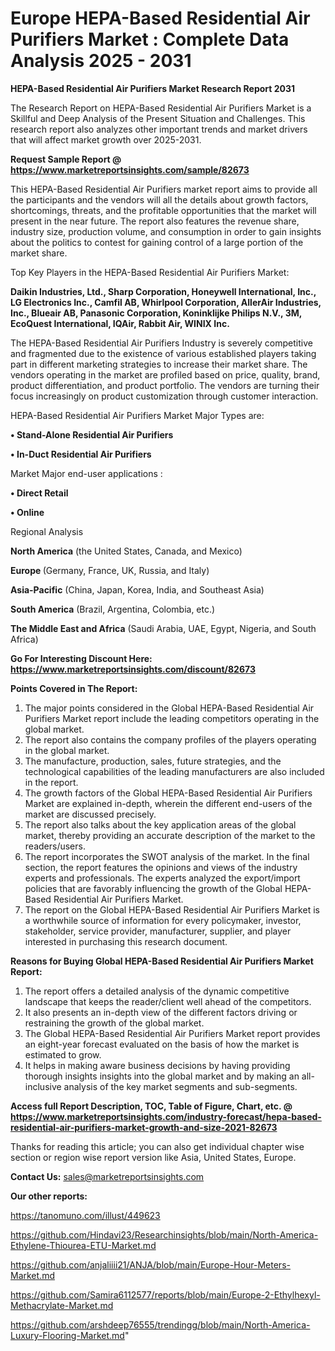 # Europe HEPA-Based Residential Air Purifiers Market : Complete Data Analysis 2025 - 2031

<strong>HEPA-Based Residential Air Purifiers Market Research Report 2031</strong>

The Research Report on HEPA-Based Residential Air Purifiers Market is a Skillful and Deep Analysis of the Present Situation and Challenges. This research report also analyzes other important trends and market drivers that will affect market growth over 2025-2031.

<strong>Request Sample Report @ <a href=https://www.marketreportsinsights.com/sample/82673>https://www.marketreportsinsights.com/sample/82673</a></strong>

This HEPA-Based Residential Air Purifiers market report aims to provide all the participants and the vendors will all the details about growth factors, shortcomings, threats, and the profitable opportunities that the market will present in the near future. The report also features the revenue share, industry size, production volume, and consumption in order to gain insights about the politics to contest for gaining control of a large portion of the market share.

Top Key Players in the HEPA-Based Residential Air Purifiers Market:

<strong>Daikin Industries, Ltd., Sharp Corporation, Honeywell International, Inc., LG Electronics Inc., Camfil AB, Whirlpool Corporation, AllerAir Industries, Inc., Blueair AB, Panasonic Corporation, Koninklijke Philips N.V., 3M, EcoQuest International, IQAir, Rabbit Air, WINIX Inc.</strong>

The HEPA-Based Residential Air Purifiers Industry is severely competitive and fragmented due to the existence of various established players taking part in different marketing strategies to increase their market share. The vendors operating in the market are profiled based on price, quality, brand, product differentiation, and product portfolio. The vendors are turning their focus increasingly on product customization through customer interaction.

HEPA-Based Residential Air Purifiers Market Major Types are:

<strong>• Stand-Alone Residential Air Purifiers

• In-Duct Residential Air Purifiers</strong>

Market Major end-user applications :

<strong>• Direct Retail

• Online</strong>

Regional Analysis

</u><strong><b>North America</b></strong> (the United States, Canada, and Mexico)

<strong><b>Europe </b></strong>(Germany, France, UK, Russia, and Italy)

<strong><b>Asia-Pacific</b></strong> (China, Japan, Korea, India, and Southeast Asia)

<strong><b>South America</b></strong> (Brazil, Argentina, Colombia, etc.)

<strong><b>The Middle East and Africa</b></strong> (Saudi Arabia, UAE, Egypt, Nigeria, and South Africa)

<strong>Go For Interesting Discount Here: <a href=https://www.marketreportsinsights.com/discount/82673>https://www.marketreportsinsights.com/discount/82673</a></strong>

<strong>Points Covered in The Report:</strong>
<ol>
  <li>The major points considered in the Global HEPA-Based Residential Air Purifiers Market report include the leading competitors operating in the global market.</li>
  <li>The report also contains the company profiles of the players operating in the global market.</li>
  <li>The manufacture, production, sales, future strategies, and the technological capabilities of the leading manufacturers are also included in the report.</li>
  <li>The growth factors of the Global HEPA-Based Residential Air Purifiers Market are explained in-depth, wherein the different end-users of the market are discussed precisely.</li>
  <li>The report also talks about the key application areas of the global market, thereby providing an accurate description of the market to the readers/users.</li>
  <li>The report incorporates the SWOT analysis of the market. In the final section, the report features the opinions and views of the industry experts and professionals. The experts analyzed the export/import policies that are favorably influencing the growth of the Global HEPA-Based Residential Air Purifiers Market.</li>
  <li>The report on the Global HEPA-Based Residential Air Purifiers Market is a worthwhile source of information for every policymaker, investor, stakeholder, service provider, manufacturer, supplier, and player interested in purchasing this research document.</li>
</ol>
<strong>Reasons for Buying Global HEPA-Based Residential Air Purifiers Market Report:</strong>

<ol>
  <li>The report offers a detailed analysis of the dynamic competitive landscape that keeps the reader/client well ahead of the competitors.</li>
  <li>It also presents an in-depth view of the different factors driving or restraining the growth of the global market.</li>
  <li>The Global HEPA-Based Residential Air Purifiers Market report provides an eight-year forecast evaluated on the basis of how the market is estimated to grow.</li>
  <li>It helps in making aware business decisions by having providing thorough insights insights into the global market and by making an all-inclusive analysis of the key market segments and sub-segments.</li>
</ol>
<strong>Access full Report Description, TOC, Table of Figure, Chart, etc. @ <a href=https://www.marketreportsinsights.com/industry-forecast/hepa-based-residential-air-purifiers-market-growth-and-size-2021-82673>https://www.marketreportsinsights.com/industry-forecast/hepa-based-residential-air-purifiers-market-growth-and-size-2021-82673</a></strong>


Thanks for reading this article; you can also get individual chapter wise section or region wise report version like Asia, United States, Europe.

<strong>Contact Us:</strong>
sales@marketreportsinsights.com

<strong>Our other reports:</strong>

<a href=https://tanomuno.com/illust/449623>https://tanomuno.com/illust/449623</a>

<a href=https://github.com/Hindavi23/Researchinsights/blob/main/North-America-Ethylene-Thiourea-ETU-Market.md>https://github.com/Hindavi23/Researchinsights/blob/main/North-America-Ethylene-Thiourea-ETU-Market.md</a>

<a href=https://github.com/anjaliiii21/ANJA/blob/main/Europe-Hour-Meters-Market.md>https://github.com/anjaliiii21/ANJA/blob/main/Europe-Hour-Meters-Market.md</a>

<a href=https://github.com/Samira6112577/reports/blob/main/Europe-2-Ethylhexyl-Methacrylate-Market.md>https://github.com/Samira6112577/reports/blob/main/Europe-2-Ethylhexyl-Methacrylate-Market.md</a>

<a href=https://github.com/arshdeep76555/trendingg/blob/main/North-America-Luxury-Flooring-Market.md>https://github.com/arshdeep76555/trendingg/blob/main/North-America-Luxury-Flooring-Market.md</a>"
